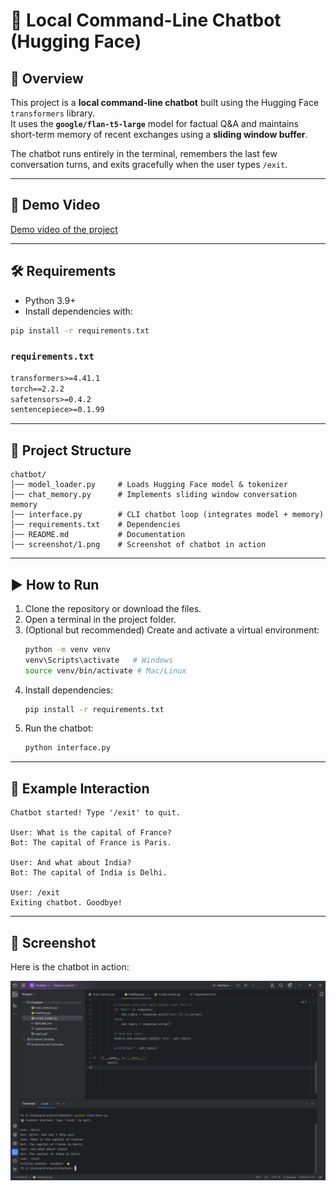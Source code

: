 # 📌 Local Command-Line Chatbot (Hugging Face)

## 📖 Overview
This project is a **local command-line chatbot** built using the Hugging Face `transformers` library.  
It uses the **`google/flan-t5-large`** model for factual Q&A and maintains short-term memory of recent exchanges using a **sliding window buffer**.  

The chatbot runs entirely in the terminal, remembers the last few conversation turns, and exits gracefully when the user types `/exit`.

---

## 🎥 Demo Video
[Demo video of the project](https://drive.google.com/file/d/1AwMkGY8fFG8CCzqG1D27X-uG5x7pPZ8V/view?usp=drive_link)

---

## 🛠 Requirements
- Python 3.9+  
- Install dependencies with:

```bash
pip install -r requirements.txt
```

### `requirements.txt`
```txt
transformers>=4.41.1
torch==2.2.2
safetensors>=0.4.2
sentencepiece>=0.1.99
```

---

## 📂 Project Structure
```
chatbot/
│── model_loader.py     # Loads Hugging Face model & tokenizer
│── chat_memory.py      # Implements sliding window conversation memory
│── interface.py        # CLI chatbot loop (integrates model + memory)
│── requirements.txt    # Dependencies
│── README.md           # Documentation
│── screenshot/1.png    # Screenshot of chatbot in action
```

---

## ▶️ How to Run
1. Clone the repository or download the files.
2. Open a terminal in the project folder.
3. (Optional but recommended) Create and activate a virtual environment:
   ```bash
   python -m venv venv
   venv\Scripts\activate   # Windows
   source venv/bin/activate # Mac/Linux
   ```
4. Install dependencies:
   ```bash
   pip install -r requirements.txt
   ```
5. Run the chatbot:
   ```bash
   python interface.py
   ```

---

## 💬 Example Interaction
```
Chatbot started! Type '/exit' to quit.

User: What is the capital of France?
Bot: The capital of France is Paris.

User: And what about India?
Bot: The capital of India is Delhi.

User: /exit
Exiting chatbot. Goodbye!
```

---

## 📸 Screenshot
Here is the chatbot in action:  

![Chatbot Screenshot](screenshot/1.png)
